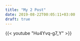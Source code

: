 ```yaml
---
title: "My 2 Post"
date: 2019-08-22T00:05:11+03:00
draft: true
---
```


{{< youtube "Hu4Yvq-g7_Y" >}}
